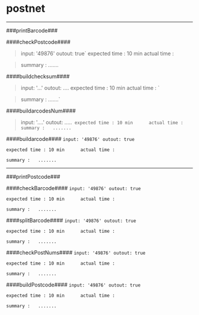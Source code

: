 # postnet
---
###printBarcode###

####checkPostcode####
 >input: '49876'
 >outout: true`
 >expected time : 10 min      actual time : 

 >summary :   .......

 
 ####buildchecksum####
 >input: '...'
 >outout: ....
 >expected time : 10 min      actual time : `

>summary :   .......`
 
 ####buildarcodesNum####
 >input: '....'
 >outout: .....`
>expected time : 10 min      actual time : 
>summary :   .......`
 
 ####buildarcode####
  `input: '49876'
  outout: true`
  
  `expected time : 10 min      actual time : `

 `summary :   .......`
 
 ---
 
 ###printPostcode###
 
 ####checkBarcode####
  `input: '49876'
  outout: true`
  
  `expected time : 10 min      actual time : `

 `summary :   .......`
 
 ####splitBarcode####
  `input: '49876'
  outout: true`
  
  `expected time : 10 min      actual time : `

 `summary :   .......`
 
 ####checkPostNums####
  `input: '49876'
  outout: true`
  
  `expected time : 10 min      actual time : `

 `summary :   .......`
 
 ####buildPostcode####
  `input: '49876'
  outout: true`
  
  `expected time : 10 min      actual time : `

 `summary :   .......`
